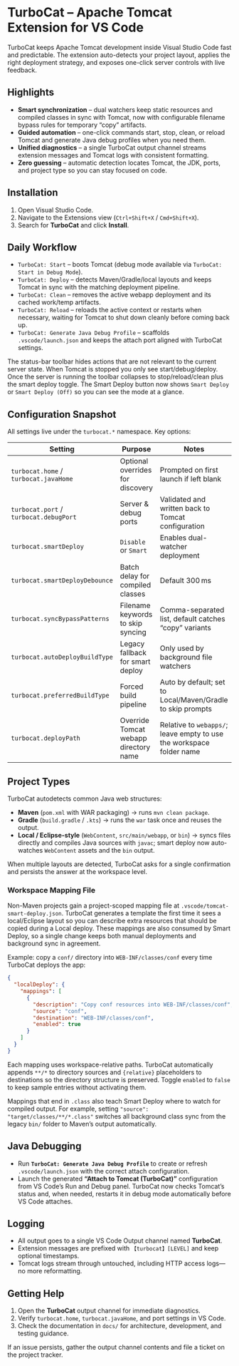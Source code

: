 # TurboCat – Apache Tomcat Extension for VS Code

TurboCat keeps Apache Tomcat development inside Visual Studio Code fast and predictable. The extension auto-detects your project layout, applies the right deployment strategy, and exposes one-click server controls with live feedback.

## Highlights
- **Smart synchronization** – dual watchers keep static resources and compiled classes in sync with Tomcat, now with configurable filename bypass rules for temporary “copy” artifacts.
- **Guided automation** – one-click commands start, stop, clean, or reload Tomcat and generate Java debug profiles when you need them.
- **Unified diagnostics** – a single TurboCat output channel streams extension messages and Tomcat logs with consistent formatting.
- **Zero guessing** – automatic detection locates Tomcat, the JDK, ports, and project type so you can stay focused on code.

## Installation
1. Open Visual Studio Code.
2. Navigate to the Extensions view (`Ctrl+Shift+X` / `Cmd+Shift+X`).
3. Search for **TurboCat** and click **Install**.

## Daily Workflow
- `TurboCat: Start` – boots Tomcat (debug mode available via `TurboCat: Start in Debug Mode`).
- `TurboCat: Deploy` – detects Maven/Gradle/local layouts and keeps Tomcat in sync with the matching deployment pipeline.
- `TurboCat: Clean` – removes the active webapp deployment and its cached work/temp artifacts.
- `TurboCat: Reload` – reloads the active context or restarts when necessary, waiting for Tomcat to shut down cleanly before coming back up.
- `TurboCat: Generate Java Debug Profile` – scaffolds `.vscode/launch.json` and keeps the attach port aligned with TurboCat settings.

The status-bar toolbar hides actions that are not relevant to the current server state. When Tomcat is stopped you only see start/debug/deploy. Once the server is running the toolbar collapses to stop/reload/clean plus the smart deploy toggle. The Smart Deploy button now shows `Smart Deploy` or `Smart Deploy (Off)` so you can see the mode at a glance.

## Configuration Snapshot
All settings live under the `turbocat.*` namespace. Key options:

| Setting | Purpose | Notes |
| --- | --- | --- |
| `turbocat.home` / `turbocat.javaHome` | Optional overrides for discovery | Prompted on first launch if left blank |
| `turbocat.port` / `turbocat.debugPort` | Server & debug ports | Validated and written back to Tomcat configuration |
| `turbocat.smartDeploy` | `Disable` or `Smart` | Enables dual-watcher deployment |
| `turbocat.smartDeployDebounce` | Batch delay for compiled classes | Default 300 ms |
| `turbocat.syncBypassPatterns` | Filename keywords to skip syncing | Comma-separated list, default catches “copy” variants |
| `turbocat.autoDeployBuildType` | Legacy fallback for smart deploy | Only used by background file watchers |
| `turbocat.preferredBuildType` | Forced build pipeline | Auto by default; set to Local/Maven/Gradle to skip prompts |
| `turbocat.deployPath` | Override Tomcat webapp directory name | Relative to `webapps/`; leave empty to use the workspace folder name |

## Project Types
TurboCat autodetects common Java web structures:

- **Maven** (`pom.xml` with WAR packaging) → runs `mvn clean package`.
- **Gradle** (`build.gradle` / `.kts`) → runs the `war` task once and reuses the output.
- **Local / Eclipse-style** (`WebContent`, `src/main/webapp`, or `bin`) → syncs files directly and compiles Java sources with `javac`; smart deploy now auto-watches `WebContent` assets and the `bin` output.

When multiple layouts are detected, TurboCat asks for a single confirmation and persists the answer at the workspace level.

### Workspace Mapping File

Non-Maven projects gain a project-scoped mapping file at `.vscode/tomcat-smart-deploy.json`. TurboCat generates a template the first time it sees a local/Eclipse layout so you can describe extra resources that should be copied during a Local deploy. These mappings are also consumed by Smart Deploy, so a single change keeps both manual deployments and background sync in agreement.

Example: copy a `conf/` directory into `WEB-INF/classes/conf` every time TurboCat deploys the app:

```json
{
  "localDeploy": {
    "mappings": [
      {
        "description": "Copy conf resources into WEB-INF/classes/conf",
        "source": "conf",
        "destination": "WEB-INF/classes/conf",
        "enabled": true
      }
    ]
  }
}
```

Each mapping uses workspace-relative paths. TurboCat automatically appends `**/*` to directory sources and `{relative}` placeholders to destinations so the directory structure is preserved. Toggle `enabled` to `false` to keep sample entries without activating them.

Mappings that end in `.class` also teach Smart Deploy where to watch for compiled output. For example, setting `"source": "target/classes/**/*.class"` switches all background class sync from the legacy `bin/` folder to Maven’s output automatically.

## Java Debugging
- Run **`TurboCat: Generate Java Debug Profile`** to create or refresh `.vscode/launch.json` with the correct attach configuration.
- Launch the generated **“Attach to Tomcat (TurboCat)”** configuration from VS Code’s Run and Debug panel. TurboCat now checks Tomcat’s status and, when needed, restarts it in debug mode automatically before VS Code attaches.

## Logging
- All output goes to a single VS Code Output channel named **TurboCat**.
- Extension messages are prefixed with `【turbocat】[LEVEL]` and keep optional timestamps.
- Tomcat logs stream through untouched, including HTTP access logs—no more reformatting.

## Getting Help
1. Open the **TurboCat** output channel for immediate diagnostics.
2. Verify `turbocat.home`, `turbocat.javaHome`, and port settings in VS Code.
3. Check the documentation in `docs/` for architecture, development, and testing guidance.

If an issue persists, gather the output channel contents and file a ticket on the project tracker.
